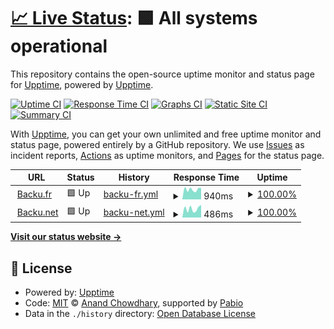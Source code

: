 # [📈 Live Status](https://demo.upptime.js.org): <!--live status--> **🟩 All systems operational**

This repository contains the open-source uptime monitor and status page for [Upptime](https://upptime.js.org), powered by [Upptime](https://github.com/upptime/upptime).

[![Uptime CI](https://github.com/boumboo/upptime/workflows/Uptime%20CI/badge.svg)](https://github.com/boumboo/upptime/actions?query=workflow%3A%22Uptime+CI%22)
[![Response Time CI](https://github.com/boumboo/upptime/workflows/Response%20Time%20CI/badge.svg)](https://github.com/boumboo/upptime/actions?query=workflow%3A%22Response+Time+CI%22)
[![Graphs CI](https://github.com/boumboo/upptime/workflows/Graphs%20CI/badge.svg)](https://github.com/boumboo/upptime/actions?query=workflow%3A%22Graphs+CI%22)
[![Static Site CI](https://github.com/boumboo/upptime/workflows/Static%20Site%20CI/badge.svg)](https://github.com/boumboo/upptime/actions?query=workflow%3A%22Static+Site+CI%22)
[![Summary CI](https://github.com/boumboo/upptime/workflows/Summary%20CI/badge.svg)](https://github.com/boumboo/upptime/actions?query=workflow%3A%22Summary+CI%22)

With [Upptime](https://upptime.js.org), you can get your own unlimited and free uptime monitor and status page, powered entirely by a GitHub repository. We use [Issues](https://github.com/upptime/upptime/issues) as incident reports, [Actions](https://github.com/boumboo/upptime/actions) as uptime monitors, and [Pages](https://demo.upptime.js.org) for the status page.

<!--start: status pages-->
<!-- This summary is generated by Upptime (https://github.com/upptime/upptime) -->
<!-- Do not edit this manually, your changes will be overwritten -->
<!-- prettier-ignore -->
| URL | Status | History | Response Time | Uptime |
| --- | ------ | ------- | ------------- | ------ |
| <img alt="" src="https://icons.duckduckgo.com/ip3/backu.fr.ico" height="13"> [Backu.fr](https://backu.fr) | 🟩 Up | [backu-fr.yml](https://github.com/boumboo/upptime/commits/HEAD/history/backu-fr.yml) | <details><summary><img alt="Response time graph" src="./graphs/backu-fr/response-time-week.png" height="20"> 940ms</summary><br><a href="https://boumboo.github.io/upptime/history/backu-fr"><img alt="Response time 766" src="https://img.shields.io/endpoint?url=https%3A%2F%2Fraw.githubusercontent.com%2Fboumboo%2Fupptime%2FHEAD%2Fapi%2Fbacku-fr%2Fresponse-time.json"></a><br><a href="https://boumboo.github.io/upptime/history/backu-fr"><img alt="24-hour response time 1072" src="https://img.shields.io/endpoint?url=https%3A%2F%2Fraw.githubusercontent.com%2Fboumboo%2Fupptime%2FHEAD%2Fapi%2Fbacku-fr%2Fresponse-time-day.json"></a><br><a href="https://boumboo.github.io/upptime/history/backu-fr"><img alt="7-day response time 940" src="https://img.shields.io/endpoint?url=https%3A%2F%2Fraw.githubusercontent.com%2Fboumboo%2Fupptime%2FHEAD%2Fapi%2Fbacku-fr%2Fresponse-time-week.json"></a><br><a href="https://boumboo.github.io/upptime/history/backu-fr"><img alt="30-day response time 979" src="https://img.shields.io/endpoint?url=https%3A%2F%2Fraw.githubusercontent.com%2Fboumboo%2Fupptime%2FHEAD%2Fapi%2Fbacku-fr%2Fresponse-time-month.json"></a><br><a href="https://boumboo.github.io/upptime/history/backu-fr"><img alt="1-year response time 766" src="https://img.shields.io/endpoint?url=https%3A%2F%2Fraw.githubusercontent.com%2Fboumboo%2Fupptime%2FHEAD%2Fapi%2Fbacku-fr%2Fresponse-time-year.json"></a></details> | <details><summary><a href="https://boumboo.github.io/upptime/history/backu-fr">100.00%</a></summary><a href="https://boumboo.github.io/upptime/history/backu-fr"><img alt="All-time uptime 98.97%" src="https://img.shields.io/endpoint?url=https%3A%2F%2Fraw.githubusercontent.com%2Fboumboo%2Fupptime%2FHEAD%2Fapi%2Fbacku-fr%2Fuptime.json"></a><br><a href="https://boumboo.github.io/upptime/history/backu-fr"><img alt="24-hour uptime 100.00%" src="https://img.shields.io/endpoint?url=https%3A%2F%2Fraw.githubusercontent.com%2Fboumboo%2Fupptime%2FHEAD%2Fapi%2Fbacku-fr%2Fuptime-day.json"></a><br><a href="https://boumboo.github.io/upptime/history/backu-fr"><img alt="7-day uptime 100.00%" src="https://img.shields.io/endpoint?url=https%3A%2F%2Fraw.githubusercontent.com%2Fboumboo%2Fupptime%2FHEAD%2Fapi%2Fbacku-fr%2Fuptime-week.json"></a><br><a href="https://boumboo.github.io/upptime/history/backu-fr"><img alt="30-day uptime 100.00%" src="https://img.shields.io/endpoint?url=https%3A%2F%2Fraw.githubusercontent.com%2Fboumboo%2Fupptime%2FHEAD%2Fapi%2Fbacku-fr%2Fuptime-month.json"></a><br><a href="https://boumboo.github.io/upptime/history/backu-fr"><img alt="1-year uptime 98.97%" src="https://img.shields.io/endpoint?url=https%3A%2F%2Fraw.githubusercontent.com%2Fboumboo%2Fupptime%2FHEAD%2Fapi%2Fbacku-fr%2Fuptime-year.json"></a></details>
| <img alt="" src="https://icons.duckduckgo.com/ip3/backu.net.ico" height="13"> [Backu.net](https://backu.net) | 🟩 Up | [backu-net.yml](https://github.com/boumboo/upptime/commits/HEAD/history/backu-net.yml) | <details><summary><img alt="Response time graph" src="./graphs/backu-net/response-time-week.png" height="20"> 486ms</summary><br><a href="https://boumboo.github.io/upptime/history/backu-net"><img alt="Response time 805" src="https://img.shields.io/endpoint?url=https%3A%2F%2Fraw.githubusercontent.com%2Fboumboo%2Fupptime%2FHEAD%2Fapi%2Fbacku-net%2Fresponse-time.json"></a><br><a href="https://boumboo.github.io/upptime/history/backu-net"><img alt="24-hour response time 696" src="https://img.shields.io/endpoint?url=https%3A%2F%2Fraw.githubusercontent.com%2Fboumboo%2Fupptime%2FHEAD%2Fapi%2Fbacku-net%2Fresponse-time-day.json"></a><br><a href="https://boumboo.github.io/upptime/history/backu-net"><img alt="7-day response time 486" src="https://img.shields.io/endpoint?url=https%3A%2F%2Fraw.githubusercontent.com%2Fboumboo%2Fupptime%2FHEAD%2Fapi%2Fbacku-net%2Fresponse-time-week.json"></a><br><a href="https://boumboo.github.io/upptime/history/backu-net"><img alt="30-day response time 393" src="https://img.shields.io/endpoint?url=https%3A%2F%2Fraw.githubusercontent.com%2Fboumboo%2Fupptime%2FHEAD%2Fapi%2Fbacku-net%2Fresponse-time-month.json"></a><br><a href="https://boumboo.github.io/upptime/history/backu-net"><img alt="1-year response time 805" src="https://img.shields.io/endpoint?url=https%3A%2F%2Fraw.githubusercontent.com%2Fboumboo%2Fupptime%2FHEAD%2Fapi%2Fbacku-net%2Fresponse-time-year.json"></a></details> | <details><summary><a href="https://boumboo.github.io/upptime/history/backu-net">100.00%</a></summary><a href="https://boumboo.github.io/upptime/history/backu-net"><img alt="All-time uptime 54.51%" src="https://img.shields.io/endpoint?url=https%3A%2F%2Fraw.githubusercontent.com%2Fboumboo%2Fupptime%2FHEAD%2Fapi%2Fbacku-net%2Fuptime.json"></a><br><a href="https://boumboo.github.io/upptime/history/backu-net"><img alt="24-hour uptime 100.00%" src="https://img.shields.io/endpoint?url=https%3A%2F%2Fraw.githubusercontent.com%2Fboumboo%2Fupptime%2FHEAD%2Fapi%2Fbacku-net%2Fuptime-day.json"></a><br><a href="https://boumboo.github.io/upptime/history/backu-net"><img alt="7-day uptime 100.00%" src="https://img.shields.io/endpoint?url=https%3A%2F%2Fraw.githubusercontent.com%2Fboumboo%2Fupptime%2FHEAD%2Fapi%2Fbacku-net%2Fuptime-week.json"></a><br><a href="https://boumboo.github.io/upptime/history/backu-net"><img alt="30-day uptime 100.00%" src="https://img.shields.io/endpoint?url=https%3A%2F%2Fraw.githubusercontent.com%2Fboumboo%2Fupptime%2FHEAD%2Fapi%2Fbacku-net%2Fuptime-month.json"></a><br><a href="https://boumboo.github.io/upptime/history/backu-net"><img alt="1-year uptime 54.51%" src="https://img.shields.io/endpoint?url=https%3A%2F%2Fraw.githubusercontent.com%2Fboumboo%2Fupptime%2FHEAD%2Fapi%2Fbacku-net%2Fuptime-year.json"></a></details>

<!--end: status pages-->

[**Visit our status website →**](https://demo.upptime.js.org)

## 📄 License

- Powered by: [Upptime](https://github.com/upptime/upptime)
- Code: [MIT](./LICENSE) © [Anand Chowdhary](https://anandchowdhary.com), supported by [Pabio](https://pabio.com)
- Data in the `./history` directory: [Open Database License](https://opendatacommons.org/licenses/odbl/1-0/)
